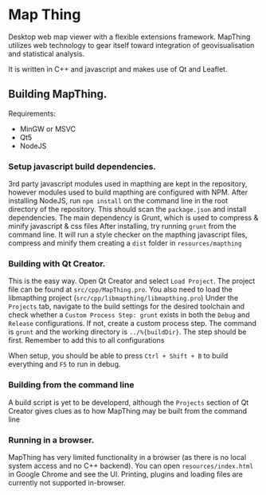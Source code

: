 # Map Thing

Desktop web map viewer with a flexible extensions framework. MapThing utilizes web technology to gear itself toward integration of geovisualisation and statistical analysis. 

It is written in C++ and javascript and makes use of Qt and Leaflet.


## Building MapThing.

Requirements:

- MinGW or MSVC
- Qt5
- NodeJS

### Setup javascript build dependencies.

3rd party javascript modules used in mapthing are kept in the repository, however modules used to build
mapthing are configured with NPM. After installing NodeJS, run `npm install` on the command line in the root directory
of the repository. 
This should scan the `package.json` and install dependencies. The main dependency is Grunt, which is used to compress & minify javascript & css files
After installing, try running `grunt` from the command line. It will run a style checker on the mapthing javascript files, compress and minify them creating a 
`dist` folder in `resources/mapthing`


### Building with Qt Creator. 

This is the easy way. Open Qt Creator and select `Load Project`. The project file can be found at `src/cpp/MapThing.pro`.
You also need to load the libmapthing project (`src/cpp/libmapthing/libmapthing.pro`)
Under the `Projects` tab, navigate to the build settings for the desired toolchain and check whether a `Custom Process Step: grunt` exists in both the `Debug` and `Release`
configurations. 
If not, create a custom process step. The command is `grunt` and the working directory is `../%{buildDir}`. The step should be first. Remember to add this to all configurations

When setup, you should be able to press `Ctrl + Shift + B` to build everything and `F5` to run in debug. 


### Building from the command line

A build script is yet to be developerd, although the `Projects` section of Qt Creator gives clues
as to how MapThing may be built from the command line

### Running in a browser.

MapThing has very limited functionality in a browser (as there is no local system access and no C++ backend). 
You can open `resources/index.html` in Google Chrome and see the UI. Printing, plugins and loading files are currently not supported in-browser. 
